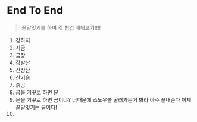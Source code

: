 # End To End
> 끝말잇기를 하며 깃 협업 배워보기!!!!

1. 강하지
2. 지금
3. 금장
4. 장발산
5. 산장산
6. 산기슭
7. 슭곰
8. 곰을 거꾸로 하면 문
9. 문을 거꾸로 하면 곰이냐? 너때문에 스노우볼 굴러가는거 봐라 아주 끝내준다 이제 끝말잇기는 끝이다!
10. 